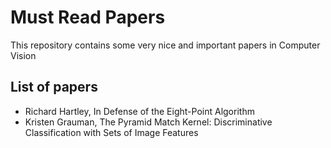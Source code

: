 Must Read Papers
===============================================
This repository contains some very nice and important papers in Computer Vision

List of papers
-----------------

- Richard Hartley, In Defense of the Eight-Point Algorithm 
- Kristen Grauman, The Pyramid Match Kernel: Discriminative Classification with Sets of Image Features


